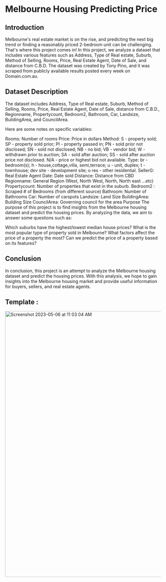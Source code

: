 # Melbourne Housing Predicting Price 

## Introduction
Melbourne's real estate market is on the rise, and predicting the next big trend or finding a reasonably priced 2-bedroom unit can be challenging. That's where this project comes in! In this project, we analyze a dataset that includes various features such as Address, Type of Real estate, Suburb, Method of Selling, Rooms, Price, Real Estate Agent, Date of Sale, and distance from C.B.D. The dataset was created by Tony Pino, and it was scraped from publicly available results posted every week on Domain.com.au.

## Dataset Description
The dataset includes Address, Type of Real estate, Suburb, Method of Selling, Rooms, Price, Real Estate Agent, Date of Sale, distance from C.B.D., Regionname, Propertycount, Bedroom2, Bathroom, Car, Landsize, BuildingArea, and CouncilArea.

Here are some notes on specific variables:

Rooms: Number of rooms
Price: Price in dollars
Method: S - property sold; SP - property sold prior; PI - property passed in; PN - sold prior not disclosed; SN - sold not disclosed; NB - no bid; VB - vendor bid; W - withdrawn prior to auction; SA - sold after auction; SS - sold after auction price not disclosed. N/A - price or highest bid not available.
Type: br - bedroom(s); h - house,cottage,villa, semi,terrace; u - unit, duplex; t - townhouse; dev site - development site; o res - other residential.
SellerG: Real Estate Agent
Date: Date sold
Distance: Distance from CBD
Regionname: General Region (West, North West, North, North east …etc)
Propertycount: Number of properties that exist in the suburb.
Bedroom2 : Scraped # of Bedrooms (from different source)
Bathroom: Number of Bathrooms
Car: Number of carspots
Landsize: Land Size
BuildingArea: Building Size
CouncilArea: Governing council for the area
Purpose
The purpose of this project is to find insights from the Melbourne housing dataset and predict the housing prices. By analyzing the data, we aim to answer some questions such as:

Which suburbs have the highest/lowest median house prices?
What is the most popular type of property sold in Melbourne?
What factors affect the price of a property the most?
Can we predict the price of a property based on its features?
## Conclusion
In conclusion, this project is an attempt to analyze the Melbourne housing dataset and predict the housing prices. With this analysis, we hope to gain insights into the Melbourne housing market and provide useful information for buyers, sellers, and real estate agents.


## Template :
 <img width="858" alt="Screenshot 2023-05-06 at 11 03 04 AM" src="https://user-images.githubusercontent.com/32798129/236608771-248f8e08-fe3d-439c-a8d8-d35b79b67fb4.png">

